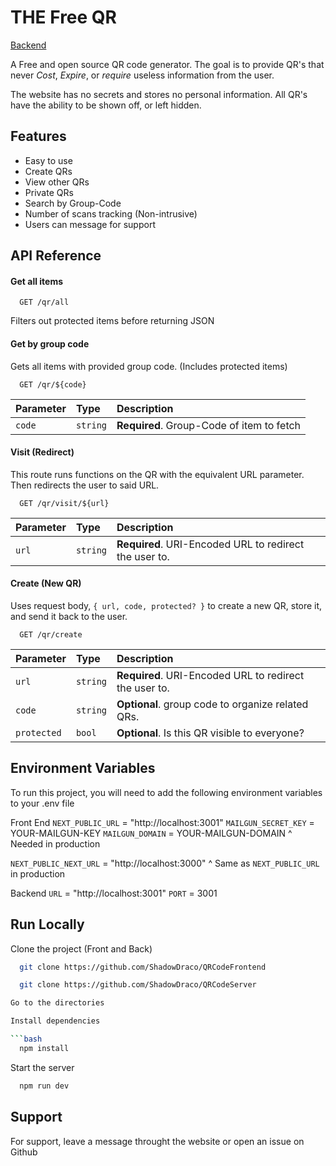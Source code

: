 # THE Free QR

[Backend](https://github.com/ShadowDraco/The-Free-QR-Backend)

A Free and open source QR code generator.
The goal is to provide QR's that never _Cost_, _Expire_, or _require_ useless information from the user.

The website has no secrets and stores no personal information. All QR's have the ability to be shown off, or left hidden.

## Features

- Easy to use
- Create QRs
- View other QRs
- Private QRs
- Search by Group-Code
- Number of scans tracking (Non-intrusive)
- Users can message for support

## API Reference

#### Get all items

```http
  GET /qr/all
```

Filters out protected items before returning JSON

#### Get by group code

Gets all items with provided group code. (Includes protected items)

```http
  GET /qr/${code}
```

| Parameter | Type     | Description                               |
| :-------- | :------- | :---------------------------------------- |
| `code`    | `string` | **Required**. Group-Code of item to fetch |

#### Visit (Redirect)

This route runs functions on the QR with the equivalent URL parameter. Then redirects the user to said URL.

```http
  GET /qr/visit/${url}
```

| Parameter | Type     | Description                                            |
| :-------- | :------- | :----------------------------------------------------- |
| `url`     | `string` | **Required**. URI-Encoded URL to redirect the user to. |

#### Create (New QR)

Uses request body, `{ url, code, protected? }` to create a new QR, store it, and send it back to the user.

```http
  GET /qr/create
```

| Parameter   | Type     | Description                                            |
| :---------- | :------- | :----------------------------------------------------- |
| `url`       | `string` | **Required**. URI-Encoded URL to redirect the user to. |
| `code`      | `string` | **Optional**. group code to organize related QRs.      |
| `protected` | `bool`   | **Optional**. Is this QR visible to everyone?          |

## Environment Variables

To run this project, you will need to add the following environment variables to your .env file

Front End
`NEXT_PUBLIC_URL` = "http://localhost:3001"
`MAILGUN_SECRET_KEY` = YOUR-MAILGUN-KEY
`MAILGUN_DOMAIN` = YOUR-MAILGUN-DOMAIN
^ Needed in production

`NEXT_PUBLIC_NEXT_URL` = "http://localhost:3000"
^ Same as `NEXT_PUBLIC_URL` in production

Backend
`URL` = "http://localhost:3001"
`PORT` = 3001

## Run Locally

Clone the project (Front and Back)

````bash
  git clone https://github.com/ShadowDraco/QRCodeFrontend

  git clone https://github.com/ShadowDraco/QRCodeServer

Go to the directories

Install dependencies

```bash
  npm install
````

Start the server

```bash
  npm run dev
```

## Support

For support, leave a message throught the website or open an issue on Github
